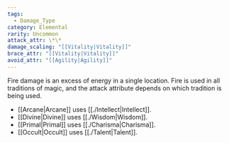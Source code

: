 ```yaml
---
tags:
  - Damage_Type
category: Elemental
rarity: Uncommon
attack_attr: \*\*
damage_scaling: "[[Vitality|Vitality]]"
brace_attr: "[[Vitality|Vitality]]"
avoid_attr: "[[Agility|Agility]]"
---
```

Fire damage is an excess of energy in a single location. Fire is used in all traditions of magic, and the attack attribute depends on which tradition is being used.

- [[Arcane|Arcane]] uses [[./Intellect|Intellect]].
- [[Divine|Divine]] uses [[./Wisdom|Wisdom]].
- [[Primal|Primal]] uses [[./Charisma|Charisma]].
- [[Occult|Occult]] uses [[./Talent|Talent]].
